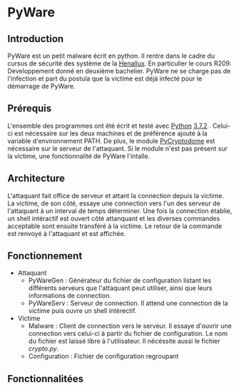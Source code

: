 # PyWare
## Introduction
PyWare est un petit malware écrit en python. Il rentre dans le cadre du cursus de sécurité des système de la [Henallux](https://www.henallux.be/). En particulier le cours R209: Developpement donné en deuxième bachelier.
PyWare ne se charge pas de l'infection et part du postula que la victime est déjà infecté pour le démarrage de PyWare.

## Prérequis
L'ensemble des programmes ont été écrit et testé avec [Python](https://www.python.org) [3.7.2](https://www.python.org/downloads/release/python-372/) . Celui-ci est nécessaire sur les deux machines et de préférence ajouté à la variable d'environnement PATH. De plus, le module [PyCryptodome](https://pycryptodome.readthedocs.io) est nécessaire sur le serveur de l'attaquant. Si le module n'est pas présent sur la victime, une fonctionnalité de PyWare l'intalle.

## Architecture
L'attaquant fait office de serveur et attant la connection depuis la victime. La victime, de son côté, essaye une connection vers l'un des serveur de l'attaquant à un interval de temps déterminer. Une fois la connection établie, un shell intéractif est ouvert côté attanquant et les diverses commandes acceptable sont ensuite transféré à la victime. Le retour de la commande est renvoyé à l'attaquant et est affichée.

## Fonctionnement
- Attaquant
  - PyWareGen : Générateur du fichier de configuration listant les différents serveurs que l'attaquant peut utiliser, ainsi que leurs informations de connection.
  - PyWareServ : Serveur de connection. Il attend une connection de la victime puis ouvre un shell intérectif.
- Victime
  - Malware : Client de connection vers le serveur. Il essaye d'ouvrir une connection vers celui-ci à partir du fichier de configuration. Le nom du fichier est laissé libre à l'utilisateur. Il nécéssite aussi le fichier *crypto.py*.
  - Configuration : Fichier de configuration regroupant 

## Fonctionnalitées
